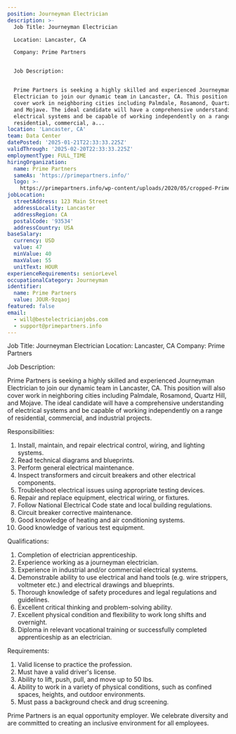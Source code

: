 ```yaml
---
position: Journeyman Electrician
description: >-
  Job Title: Journeyman Electrician

  Location: Lancaster, CA

  Company: Prime Partners


  Job Description:


  Prime Partners is seeking a highly skilled and experienced Journeyman
  Electrician to join our dynamic team in Lancaster, CA. This position will also
  cover work in neighboring cities including Palmdale, Rosamond, Quartz Hill,
  and Mojave. The ideal candidate will have a comprehensive understanding of
  electrical systems and be capable of working independently on a range of
  residential, commercial, a...
location: 'Lancaster, CA'
team: Data Center
datePosted: '2025-01-21T22:33:33.225Z'
validThrough: '2025-02-20T22:33:33.225Z'
employmentType: FULL_TIME
hiringOrganization:
  name: Prime Partners
  sameAs: 'https://primepartners.info/'
  logo: >-
    https://primepartners.info/wp-content/uploads/2020/05/cropped-Prime-Partners-Logo-NO-BG-1-1.png
jobLocation:
  streetAddress: 123 Main Street
  addressLocality: Lancaster
  addressRegion: CA
  postalCode: '93534'
  addressCountry: USA
baseSalary:
  currency: USD
  value: 47
  minValue: 40
  maxValue: 55
  unitText: HOUR
experienceRequirements: seniorLevel
occupationalCategory: Journeyman
identifier:
  name: Prime Partners
  value: JOUR-9zqaoj
featured: false
email:
  - will@bestelectricianjobs.com
  - support@primepartners.info
---
```




Job Title: Journeyman Electrician
Location: Lancaster, CA
Company: Prime Partners

Job Description:

Prime Partners is seeking a highly skilled and experienced Journeyman Electrician to join our dynamic team in Lancaster, CA. This position will also cover work in neighboring cities including Palmdale, Rosamond, Quartz Hill, and Mojave. The ideal candidate will have a comprehensive understanding of electrical systems and be capable of working independently on a range of residential, commercial, and industrial projects.

Responsibilities:

1. Install, maintain, and repair electrical control, wiring, and lighting systems.
2. Read technical diagrams and blueprints.
3. Perform general electrical maintenance.
4. Inspect transformers and circuit breakers and other electrical components.
5. Troubleshoot electrical issues using appropriate testing devices.
6. Repair and replace equipment, electrical wiring, or fixtures.
7. Follow National Electrical Code state and local building regulations.
8. Circuit breaker corrective maintenance.
9. Good knowledge of heating and air conditioning systems.
10. Good knowledge of various test equipment.

Qualifications:

1. Completion of electrician apprenticeship.
2. Experience working as a journeyman electrician.
3. Experience in industrial and/or commercial electrical systems.
4. Demonstrable ability to use electrical and hand tools (e.g. wire strippers, voltmeter etc.) and electrical drawings and blueprints.
5. Thorough knowledge of safety procedures and legal regulations and guidelines.
6. Excellent critical thinking and problem-solving ability.
7. Excellent physical condition and flexibility to work long shifts and overnight.
8. Diploma in relevant vocational training or successfully completed apprenticeship as an electrician.

Requirements:

1. Valid license to practice the profession.
2. Must have a valid driver's license.
3. Ability to lift, push, pull, and move up to 50 lbs.
4. Ability to work in a variety of physical conditions, such as confined spaces, heights, and outdoor environments.
5. Must pass a background check and drug screening.

Prime Partners is an equal opportunity employer. We celebrate diversity and are committed to creating an inclusive environment for all employees.
